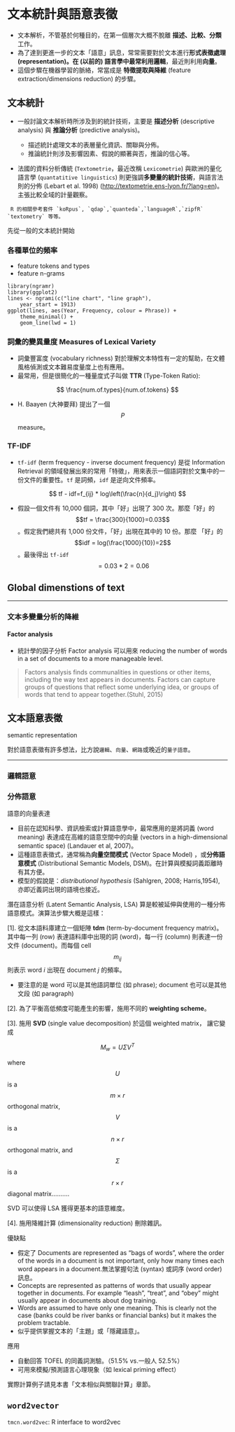 # 文本統計與語意表徵


* 文本解析，不管基於何種目的，在第一個層次大概不脫離 **描述、比較、分類** 工作。
* 為了達到更進一步的文本「語意」訊息，常常需要對於文本進行**形式表徵處理 **(representation)。在 (以前的) 語言學中最常利用**邏輯**，最近則利用**向量**。
* 這個步驟在機器學習的脈絡，常當成是 **特徵提取與降維** (feature extraction/dimensions reduction) 的步驟。




## 文本統計 

* 一般討論文本解析時所涉及到的統計技術，主要是 **描述分析** (descriptive analysis) 與 **推論分析** (predictive analysis)。
    * 描述統計處理文本的表層量化資訊、關聯與分佈。
    * 推論統計則涉及影響因素、假說的顯著與否，推論的信心等。


* 法國的資料分析傳統 (`Textometrie`，最近改稱 `Lexicometrie`) 與歐洲的量化語言學 (`quantatitive linguistics`) 則更強調**多變量的統計技術**，與語言法則的分佈 (Lebart et al. 1998) (<http://textometrie.ens-lyon.fr/?lang=en>)。主張比較全域的計量觀察。

```
 R 的相關參考套件 `koRpus`, `qdap`,`quanteda`,`languageR`,`zipfR` `textometry` 等等。
```

先從一般的文本統計開始

### 各種單位的頻率
* feature tokens and types
* feature n-grams

```{r}
library(ngramr)
library(ggplot2)
lines <- ngrami(c("line chart", "line graph"), 
    year_start = 1913)
ggplot(lines, aes(Year, Frequency, colour = Phrase)) + 
    theme_minimal() +
    geom_line(lwd = 1)
```



### 詞彙的變異量度 Measures of Lexical Variety

* 詞彙豐富度 (vocabulary richness) 對於理解文本特性有一定的幫助，在文體風格偵測或文本難易度量度上也有應用。
* 最常用，但是很簡化的一種量度式子叫做 **TTR** (Type-Token Ratio):

$$
\frac{num.of.types}{num.of.tokens}
$$

* H. Baayen (大神要拜) 提出了一個 $$P$$ measure。



### TF-IDF

- `tf-idf` (term frequency - inverse document frequency) 是從 Information Retrieval 的領域發展出來的常用「特徵」，用來表示一個語詞對於文集中的一份文件的重要性。`tf` 是詞頻，`idf` 是逆向文件頻率。

$$
tf - idf=f_{ij} * log\left(\frac{n}{d_j}\right)
$$


- 假設一個文件有 10,000 個詞，其中「好」出現了 300 次。那麼「好」的 $$tf = \frac{300}{1000}=0.03$$。假定我們總共有 1,000 份文件，「好」出現在其中的 10 份。那麼 「好」的 $$idf = log(\frac{1000}{10})=2$$。最後得出 `tf-idf` $$= 0.03 * 2 = 0.06 $$

## Global dimenstions of text









---
### 文本多變量分析的降維
#### Factor analysis

- 統計學的因子分析 Factor analysis 可以用來 reducing the number of words in a set of documents to a more manageable level. 

> Factors analysis finds communalities in questions or other items, including the way text appears in documents. Factors can capture groups of questions that reflect some underlying idea, or groups of words that tend to appear together.(Stuhl, 2015)






## 文本語意表徵 
semantic representation

對於語意表徵有許多想法，比方說`邏輯`、`向量`、`網路`或晚近的`量子語意`。

---
### 邏輯語意




### 分佈語意 
語意的向量表達


- 目前在認知科學、資訊檢索或計算語意學中，最常應用的是將詞義 (word meaning) 表達成在高維的語意空間中的向量 (vectors in a   high-dimensional semantic space) (Landauer et al, 2007)。
- 這種語意表徵式，通常稱為**向量空間模式** (Vector Space Model) ，或**分佈語意模式** (Distributional Semantic Models, DSM)。在計算與模擬詞義距離時有其方便。
- 模型的假說是：*distributional hypothesis* (Sahlgren,
2008; Harris,1954), 亦即近義詞出現的語境也接近。 

潛在語意分析 (Latent Semantic Analysis, LSA) 算是較被延伸與使用的一種分佈語意模式。演算法步驟大概是這樣：

[1]. 從文本語料庫建立一個矩陣 **tdm** (term-by-document frequency matrix)。 其中每一列 (row) 表達語料庫中出現的詞 (word)，每一行 (column) 則表達一份文件 (document)。而每個 cell $$m_{ij}$$ 則表示 word *i* 出現在 document *j* 的頻率。
- 要注意的是 word 可以是其他語詞單位 (如 phrase); document 也可以是其他文段 (如 paragraph)

[2]. 為了平衡高低頻度可能產生的影響，施用不同的 **weighting scheme**。

[3]. 施用 **SVD** (single value decomposition) 於這個 weighted matrix， 讓它變成

$$
M_{w} = U\Sigma V^{T}
$$

where $$U$$ is a $$m×r$$ orthogonal matrix, $$V$$ is a $$n×r$$ orthogonal matrix, and $$\Sigma$$ is a $$r×r$$ diagonal matrix..........

SVD 可以使得 LSA 獲得更基本的語意維度。

[4]. 施用降維計算 (dimensionality reduction) 刪除雜訊。 




優缺點

- 假定了 Documents are represented as “bags of words”, where the order of the words in a document is not important, only how many times each word appears in a document.無法掌握句法 (syntax) 或詞序 (word order) 訊息。
- Concepts are represented as patterns of words that usually appear together in documents. For example “leash”, “treat”, and “obey” might usually appear in documents about dog training.
- Words are assumed to have only one meaning. This is clearly not the case (banks could be river banks or financial banks) but it makes the problem tractable.
- 似乎提供掌握文本的「主題」或「隱藏語意」。


應用

- 自動回答 TOFEL 的同義詞測驗。（51.5% vs.一般人 52.5%）
- 可用來模擬/預測語言心理現象（如 lexical priming effect）

實際計算例子請見本書「文本相似與關聯計算」章節。













## `word2vector` 

`tmcn.word2vec`: R interface to word2vec








